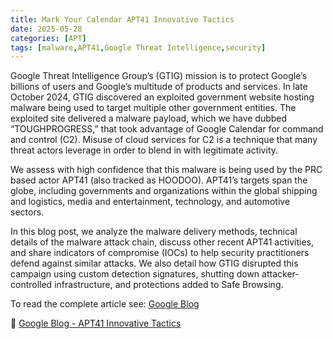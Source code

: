 ```yaml
---
title: Mark Your Calendar APT41 Innovative Tactics
date: 2025-05-28
categories: [APT]
tags: [malware,APT41,Google Threat Intelligence,security]
---
```


Google Threat Intelligence Group’s (GTIG) mission is to protect Google’s billions of users and Google’s multitude of products and services. In late October 2024, GTIG discovered an exploited government website hosting malware being used to target multiple other government entities. The exploited site delivered a malware payload, which we have dubbed “TOUGHPROGRESS,” that took advantage of Google Calendar for command and control (C2). Misuse of cloud services for C2 is a technique that many threat actors leverage in order to blend in with legitimate activity.  

We assess with high confidence that this malware is being used by the PRC based actor APT41 (also tracked as HOODOO). APT41’s targets span the globe, including governments and organizations within the global shipping and logistics, media and entertainment, technology, and automotive sectors.  

In this blog post, we analyze the malware delivery methods, technical details of the malware attack chain, discuss other recent APT41 activities, and share indicators of compromise (IOCs) to help security practitioners defend against similar attacks. We also detail how GTIG disrupted this campaign using custom detection signatures, shutting down attacker-controlled infrastructure, and protections added to Safe Browsing.  

To read the complete article see: [Google Blog](https://cloud.google.com/blog/topics/threat-intelligence/apt41-innovative-tactics) 

🔗 [Google Blog - APT41 Innovative Tactics](https://cloud.google.com/blog/topics/threat-intelligence/apt41-innovative-tactics)  
